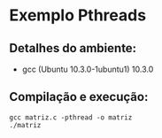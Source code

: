 # Exemplo Pthreads

## Detalhes do ambiente:

* gcc (Ubuntu 10.3.0-1ubuntu1) 10.3.0

## Compilação e execução:

```
gcc matriz.c -pthread -o matriz
./matriz
```
